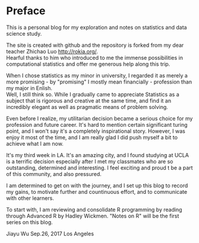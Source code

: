 Preface
=======

This is a personal blog for my exploration and notes on statistics and
data science study.

The site is created with github and the repository is forked from my
dear teacher Zhichao Luo <http://rokia.org/>.  
Hearful thanks to him who introduced to me the immense possibilities in
computational statistics and offer me generous help along this trip.

When I chose statistics as my minor in university, I regarded it as
merely a more promising - by "promising" I mostly mean financially -
profession than my major in Enlish.  
Well, I still think so. While I gradually came to appreciate Statistics
as a subject that is rigorous and creative at the same time, and find it
an incredibly elegant as well as pragmatic means of problem solving.

Even before I realize, my utilitarian decision became a serious choice
for my profession and future career. It's hard to mention certain
significant turing point, and I won't say it's a completely
inspirational story. However, I was enjoy it most of the time, and I am
really glad I did push myself a bit to achieve what I am now.

It's my third week in LA. It's an amazing city, and I found studying at UCLA is a terrific decision especially after I met my classmates who are so outstanding, determined and interesting. I feel exciting and proud t be a part of this community, and also pressured.

I am determined to get on with the journey, and I set up this blog to
record my gains, to motivate further and countinuous
effort, and to communicate with other learners. 

To start with, I am reviewing and consolidate R programming by reading
through Advanced R by Hadley Wickmen. "Notes on R" will be the first
series on this blog.

Jiayu Wu Sep.26, 2017 Los Angeles
